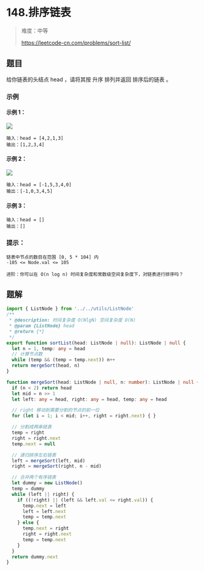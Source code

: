 # 148.排序链表

> 难度：中等
>
> https://leetcode-cn.com/problems/sort-list/

## 题目

给你链表的头结点 head ，请将其按 升序 排列并返回 排序后的链表 。

### 示例

#### 示例 1：

![](https://assets.leetcode.com/uploads/2020/09/14/sort_list_1.jpg)
```
输入：head = [4,2,1,3]
输出：[1,2,3,4]
```

#### 示例 2：

![](https://assets.leetcode.com/uploads/2020/09/14/sort_list_2.jpg)
```
输入：head = [-1,5,3,4,0]
输出：[-1,0,3,4,5]
```

#### 示例 3：

```
输入：head = []
输出：[] 
```

### 提示：

```
链表中节点的数目在范围 [0, 5 * 104] 内
-105 <= Node.val <= 105
 
进阶：你可以在 O(n log n) 时间复杂度和常数级空间复杂度下，对链表进行排序吗？
```

## 题解

```typescript
import { ListNode } from '../../utils/ListNode'
/**
 * @description: 时间复杂度 O(NlgN) 空间复杂度 O(N)
 * @param {ListNode} head
 * @return {*}
 */
export function sortList(head: ListNode | null): ListNode | null {
  let n = 1, temp: any = head
  // 计算节点数
  while (temp && (temp = temp.next)) n++
  return mergeSort(head, n)
}

function mergeSort(head: ListNode | null, n: number): ListNode | null {
  if (n < 2) return head
  let mid = n >> 1
  let left: any = head, right: any = head, temp: any = head

  // right 移动到需要分割的节点的前一位
  for (let i = 1; i < mid; i++, right = right.next) { }

  // 分割成两串链表
  temp = right
  right = right.next
  temp.next = null

  // 递归排序左右链表
  left = mergeSort(left, mid)
  right = mergeSort(right, n - mid)

  // 合并两个有序链表
  let dummy = new ListNode()
  temp = dummy
  while (left || right) {
    if ((!right) || (left && left.val <= right.val)) {
      temp.next = left
      left = left.next
      temp = temp.next
    } else {
      temp.next = right
      right = right.next
      temp = temp.next
    }
  }
  return dummy.next
}
```